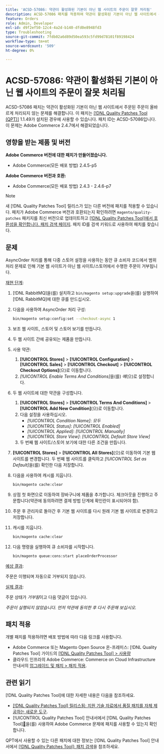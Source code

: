 ```yaml
---
title: 'ACSD-57086: 약관이 활성화된 기본이 아닌 웹 사이트의 주문이 잘못 처리됨'
description: ACSD-57086 패치를 적용하여 약관이 활성화된 기본이 아닌 웹 사이트에서 주문된 주문이 올바르게 처리되지 않는 Adobe Commerce 문제를 해결합니다.
feature: Orders
role: Admin, Developer
exl-id: d9f2ef50-12c4-4a2d-b140-dfd0e8948fd3
type: Troubleshooting
source-git-commit: 7fdb02a6d89d50ea593c5fd99d78101f89198424
workflow-type: tm+mt
source-wordcount: '509'
ht-degree: 0%

---
```


# ACSD-57086: 약관이 활성화된 기본이 아닌 웹 사이트의 주문이 잘못 처리됨

ACSD-57086 패치는 약관이 활성화된 기본이 아닌 웹 사이트에서 주문된 주문이 올바르게 처리되지 않는 문제를 해결합니다. 이 패치는 [[!DNL Quality Patches Tool (QPT)]](https://experienceleague.adobe.com/en/docs/commerce-operations/tools/quality-patches-tool/quality-patches-tool-to-self-serve-quality-patches) 1.1.49가 설치된 경우에 사용할 수 있습니다. 패치 ID는 ACSD-57086입니다. 이 문제는 Adobe Commerce 2.4.7에서 해결되었습니다.

## 영향을 받는 제품 및 버전

**Adobe Commerce 버전에 대한 패치가 만들어졌습니다.**

* Adobe Commerce(모든 배포 방법) 2.4.5-p5

**Adobe Commerce 버전과 호환:**

* Adobe Commerce(모든 배포 방법) 2.4.3 - 2.4.6-p7

>[!NOTE]
>
>새 [!DNL Quality Patches Tool] 릴리스가 있는 다른 버전에 패치를 적용할 수 있습니다. 패치가 Adobe Commerce 버전과 호환되는지 확인하려면 `magento/quality-patches` 패키지를 최신 버전으로 업데이트하고 [[!DNL Quality Patches Tool]에서 호환성을 확인합니다. 패치 검색 페이지](https://experienceleague.adobe.com/tools/commerce-quality-patches/index.html). 패치 ID를 검색 키워드로 사용하여 패치를 찾습니다.

## 문제

AsyncOrder 처리를 통해 다중 스토어 설정을 사용하는 동안 큐 소비자 코드에서 범위 처리 문제로 인해 기본 웹 사이트가 아닌 웹 사이트/스토어에서 수행한 주문이 거부됩니다.

<u>재현 단계</u>:

1. [!DNL RabbitMQ]을(를) 설치하고 `bin/magento setup:upgrade`을(를) 실행하여 [!DNL RabbitMQ]에 대한 큐를 만드십시오.
1. 다음을 사용하여 AsyncOrder 처리 구성:

   ```bash
   bin/magento setup:config:set --checkout-async 1
   ```

1. 보조 웹 사이트, 스토어 및 스토어 보기를 만듭니다.
1. 두 웹 사이트 간에 공유되는 제품을 만듭니다.
1. 사용 약관:
   1. **[!UICONTROL Stores]** > **[!UICONTROL Configuration]** > **[!UICONTROL Sales]** > **[!UICONTROL Checkout]** > **[!UICONTROL Checkout Options]**(으)로 이동합니다.
   1. *[!UICONTROL Enable Terms And Conditions]*&#x200B;을(를) *예*(으)로 설정합니다.
1. 두 웹 사이트에 대한 약관을 구성합니다.
   1. **[!UICONTROL Stores]** > **[!UICONTROL Terms And Conditions]** > **[!UICONTROL Add New Condition]**(으)로 이동합니다.
   1. 다음 설정을 사용하십시오.
      * *[!UICONTROL Condition Name]*: *모두*
      * *[!UICONTROL Status]*: *[!UICONTROL Enabled]*
      * *[!UICONTROL Applied]*: *[!UICONTROL Manually]*
      * *[!UICONTROL Store View]*: *[!UICONTROL Default Store View]*
   1. 두 번째 웹 사이트/스토어 보기에 대한 다른 조건을 만듭니다.
1. **[!UICONTROL Stores]** > **[!UICONTROL All Stores]**(으)로 이동하여 기본 웹 사이트를 변경합니다. 두 번째 웹 사이트를 클릭하고 *[!UICONTROL Set as Default]*&#x200B;을(를) 확인한 다음 저장합니다.
1. 다음을 사용하여 캐시를 지웁니다.

   ```bash
   bin/magento cache:clear
   ```

1. 상점 첫 화면으로 이동하여 장바구니에 제품을 추가합니다. 체크아웃을 진행하고 주문합니다(약관에 동의하려면 결제 방법 단계에 확인란이 표시되어야 함).
1. 주문 후 관리자로 돌아간 후 기본 웹 사이트를 다시 원래 기본 웹 사이트로 변경하고 저장합니다.
1. 캐시를 지웁니다.

   ```bash
   bin/magento cache:clear
   ```

1. 다음 명령을 실행하여 큐 소비자를 시작합니다.

   ```bash
   bin/magento queue:cons:start placeOrderProcessor
   ```

<u>예상 결과</u>:

주문은 이행되며 자동으로 거부되지 않습니다.

<u>실제 결과</u>:

주문 상태가 *거부됨*&#x200B;이고 다음 댓글이 있습니다.

*주문이 실행되지 않았습니다. 먼저 약관에 동의한 후 다시 주문해 보십시오.*

## 패치 적용

개별 패치를 적용하려면 배포 방법에 따라 다음 링크를 사용합니다.

* Adobe Commerce 또는 Magento Open Source 온-프레미스: [!DNL Quality Patches Tool] 가이드의 [[!DNL Quality Patches Tool] > 사용량](/help/tools/quality-patches-tool/usage.md)
* 클라우드 인프라의 Adobe Commerce: Commerce on Cloud Infrastructure 안내서의 [업그레이드 및 패치 > 패치 적용](https://experienceleague.adobe.com/docs/commerce-cloud-service/user-guide/develop/upgrade/apply-patches.html).

## 관련 읽기

[!DNL Quality Patches Tool]에 대한 자세한 내용은 다음을 참조하세요.

* [[!DNL Quality Patches Tool] 릴리스됨: 지원 기술 자료에서 품질 패치를 자체 제공하는 새로운 도구](https://experienceleague.adobe.com/en/docs/commerce-operations/tools/quality-patches-tool/quality-patches-tool-to-self-serve-quality-patches).
* [!UICONTROL Quality Patches Tool] 안내서에서  [!DNL Quality Patches Tool][&#128279;](/help/tools/quality-patches-tool/patches-available-in-qpt/check-patch-for-magento-issue-with-magento-quality-patches.md)을(를) 사용하여 Adobe Commerce 문제에 패치를 사용할 수 있는지 확인합니다.


QPT에서 사용할 수 있는 다른 패치에 대한 정보는 [!DNL Quality Patches Tool] 안내서에서 [[!DNL Quality Patches Tool]: 패치 검색](https://experienceleague.adobe.com/tools/commerce-quality-patches/index.html)을 참조하세요.

